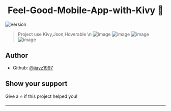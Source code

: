 <h1 align="center">Feel-Good-Mobile-App-with-Kivy 👋</h1>
<p>
  <img alt="Version" src="https://img.shields.io/badge/version-1-blue.svg?cacheSeconds=2592000" />
</p>

> Project use Kivy,Json,Hoverable \n
![image](https://user-images.githubusercontent.com/58965055/110060454-f577b800-7d33-11eb-8548-2888b9662a1d.png)
![image](https://user-images.githubusercontent.com/58965055/110060492-01fc1080-7d34-11eb-93b8-fc76be4c6207.png)
![image](https://user-images.githubusercontent.com/58965055/110060502-04f70100-7d34-11eb-8cc7-7ac77389d848.png)
![image](https://user-images.githubusercontent.com/58965055/110060512-088a8800-7d34-11eb-9f5d-dfae0493d6f4.png)





## Author

* Github: [@jiayz1997](https://github.com/jiayz1997)

## Show your support

Give a ⭐️ if this project helped you!

***
